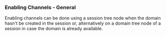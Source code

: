 ### Enabling Channels - General

Enabling channels can be done using a session tree node when the domain hasn't be created in the session or, alternatively on a domain tree node of a session in case the domain is already available.